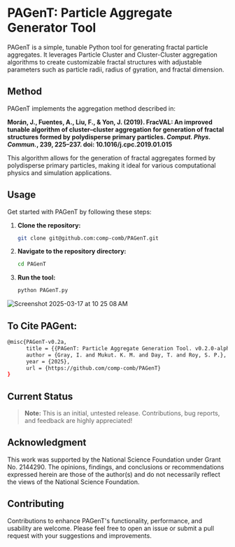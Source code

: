 # PAGenT: Particle Aggregate Generator Tool

PAGenT is a simple, tunable Python tool for generating fractal particle aggregates. It leverages Particle Cluster and Cluster-Cluster aggregation algorithms to create customizable fractal structures with adjustable parameters such as particle radii, radius of gyration, and fractal dimension.

## Method

PAGenT implements the aggregation method described in:

**Morán, J., Fuentes, A., Liu, F., & Yon, J. (2019). FracVAL: An improved tunable algorithm of cluster–cluster aggregation for generation of fractal structures formed by polydisperse primary particles. *Comput. Phys. Commun.*, 239, 225–237. doi: 10.1016/j.cpc.2019.01.015**

This algorithm allows for the generation of fractal aggregates formed by polydisperse primary particles, making it ideal for various computational physics and simulation applications.

## Usage

Get started with PAGenT by following these steps:

1. **Clone the repository:**
   ```bash
   git clone git@github.com:comp-comb/PAGenT.git
   ```

2. **Navigate to the repository directory:**
   ```bash
   cd PAGenT
   ```

3. **Run the tool:**
   ```bash
   python PAGenT.py
   ```

![Screenshot 2025-03-17 at 10 25 08 AM](https://github.com/user-attachments/assets/4abecf6b-c1e3-4538-9abd-af3f3de3df86)

## To Cite PAGent: ##
   ```bash
   @misc{PAGenT-v0.2a,
      title = {{PAGenT: Particle Aggregate Generation Tool. v0.2.0-alpha}},
      author = {Gray, I. and Mukut. K. M. and Day, T. and Roy, S. P.},
      year = {2025},
      url = {https://github.com/comp-comb/PAGenT}
   }
   ```
## Current Status

> **Note:** This is an initial, untested release. Contributions, bug reports, and feedback are highly appreciated!

## Acknowledgment

This work was supported by the National Science Foundation under Grant No. 2144290. The opinions, findings, and conclusions or recommendations expressed herein are those of the author(s) and do not necessarily reflect the views of the National Science Foundation.

## Contributing

Contributions to enhance PAGenT's functionality, performance, and usability are welcome. Please feel free to open an issue or submit a pull request with your suggestions and improvements.


